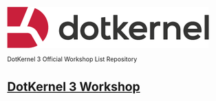![DotKernel 3 Logo](logo1.png)

DotKernel 3 Official Workshop List Repository

# [DotKernel 3 Workshop](docs)
